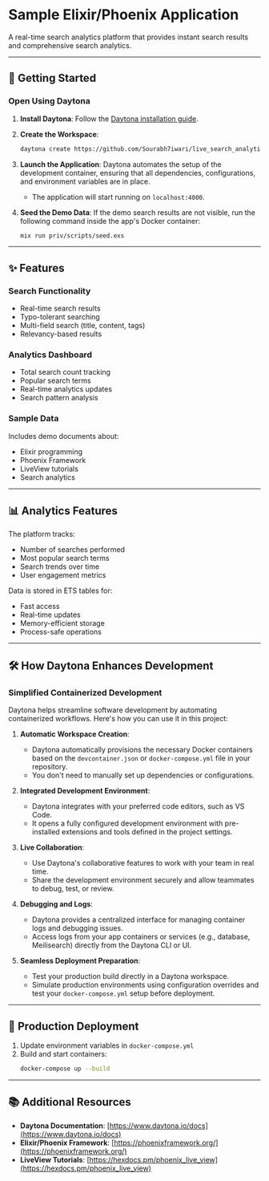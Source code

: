 # Sample Elixir/Phoenix Application

A real-time search analytics platform that provides instant search results and comprehensive search analytics.

---

## 🚀 Getting Started  

### Open Using Daytona  

1. **Install Daytona**: Follow the [Daytona installation guide](https://www.daytona.io/docs/installation/installation/).  
2. **Create the Workspace**:  
   ```bash  
   daytona create https://github.com/Sourabh7iwari/live_search_analytics.git 
   ```  

3. **Launch the Application**: Daytona automates the setup of the development container, ensuring that all dependencies, configurations, and environment variables are in place.  
   - The application will start running on `localhost:4000`.  

4. **Seed the Demo Data**: If the demo search results are not visible, run the following command inside the app's Docker container:  
   ```bash  
   mix run priv/scripts/seed.exs
   ```  

---

## ✨ Features  

### Search Functionality
- Real-time search results
- Typo-tolerant searching
- Multi-field search (title, content, tags)
- Relevancy-based results

### Analytics Dashboard
- Total search count tracking
- Popular search terms
- Real-time analytics updates
- Search pattern analysis

### Sample Data
Includes demo documents about:
- Elixir programming
- Phoenix Framework
- LiveView tutorials
- Search analytics

---

## 📊 Analytics Features

The platform tracks:
- Number of searches performed
- Most popular search terms
- Search trends over time
- User engagement metrics

Data is stored in ETS tables for:
- Fast access
- Real-time updates
- Memory-efficient storage
- Process-safe operations

---

## 🛠️ How Daytona Enhances Development  

### Simplified Containerized Development  

Daytona helps streamline software development by automating containerized workflows. Here's how you can use it in this project:  

1. **Automatic Workspace Creation**:  
   - Daytona automatically provisions the necessary Docker containers based on the `devcontainer.json` or `docker-compose.yml` file in your repository.  
   - You don't need to manually set up dependencies or configurations.  

2. **Integrated Development Environment**:  
   - Daytona integrates with your preferred code editors, such as VS Code.  
   - It opens a fully configured development environment with pre-installed extensions and tools defined in the project settings.  


3. **Live Collaboration**:  
   - Use Daytona's collaborative features to work with your team in real time.  
   - Share the development environment securely and allow teammates to debug, test, or review.  

4. **Debugging and Logs**:  
   - Daytona provides a centralized interface for managing container logs and debugging issues.  
   - Access logs from your app containers or services (e.g., database, Meilisearch) directly from the Daytona CLI or UI.  

5. **Seamless Deployment Preparation**:  
   - Test your production build directly in a Daytona workspace.  
   - Simulate production environments using configuration overrides and test your `docker-compose.yml` setup before deployment.

---

## 🚀 Production Deployment

1. Update environment variables in `docker-compose.yml`
2. Build and start containers:
   ```bash
   docker-compose up --build
   ```  

---

## 📚 Additional Resources  

- **Daytona Documentation**: [https://www.daytona.io/docs](https://www.daytona.io/docs)  
- **Elixir/Phoenix Framework**: [https://phoenixframework.org/](https://phoenixframework.org/)  
- **LiveView Tutorials**: [https://hexdocs.pm/phoenix_live_view](https://hexdocs.pm/phoenix_live_view)  

